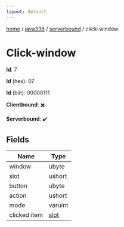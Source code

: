 ```yaml
---
layout: default
---
```


[home](/)  /  [java338](/protocol/java338)  /  [serverbound](/protocol/java338/serverbound)  /  click-window

# Click-window

**Id**: 7

**Id** (hex): 07

**Id** (bin): 00000111

**Clientbound**: ✖️

**Serverbound**: ✔️

## Fields

Name | Type
---|---
window | ubyte
slot | ushort
button | ubyte
action | ushort
mode | varuint
clicked item | [slot](/protocol/java338/types/slot)

